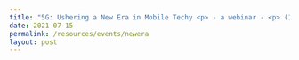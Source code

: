```yaml
---
title: "5G: Ushering a New Era in Mobile Techy <p> - a webinar - <p> (15 Jul)</p>"
date: 2021-07-15
permalink: /resources/events/newera
layout: post
---
```











